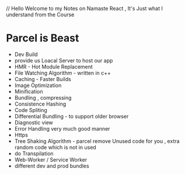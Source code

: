 // Hello Welcome to my Notes on Namaste React , It's Just what I understand from the Course 
# Parcel is Beast
- Dev Build 
- provide us Loacal Server to host our app
- HMR - Hot Module Replacement
- File Watching Algorithm - written in c++
- Caching - Faster Builds
- Image Optimization
- Minification
- Bundling , compressing
- Consistence Hashing
- Code Spliting
- Differential Bundling - to support older browser
- Diagnostic view
- Error Handling very much good manner
- Https
- Tree Shaking Algorithm - parcel remove Unused code for you , extra random code which is not in used 
- do Transpilation
- Web-Worker / Service Worker 
- different dev and prod bundles